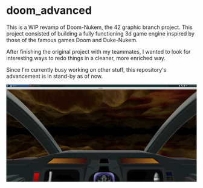 # doom_advanced

This is a WIP revamp of Doom-Nukem, the 42 graphic branch project. 
This project consisted of building a fully functioning 3d game engine inspired by those of the famous games Doom and Duke-Nukem.

After finishing the original project with my teammates, I wanted to look for interesting ways to redo things in a cleaner, more enriched way.

Since I'm currently busy working on other stuff, this repository's advancement is in stand-by as of now.

![doom](/screens/doom.png)
